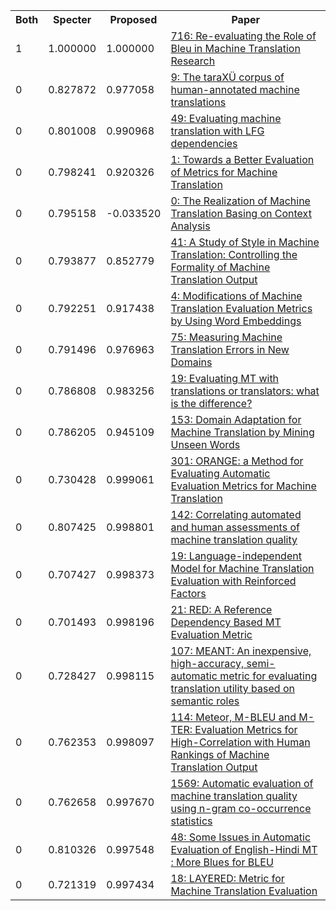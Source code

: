 <html><table><tr>
<th>Both</th>
<th>Specter</th>
<th>Proposed</th>
<th>Paper</th>
</tr>
<tr>
<td>1</td>
<td>1.000000</td>
<td>1.000000</td>
<td><a href="https://www.semanticscholar.org/paper/0a1f4cc5e1d7ccdce98c65545bbcccc23a6c16e7">716: Re-evaluating the Role of Bleu in Machine Translation Research</a></td>
</tr>
<tr>
<td>0</td>
<td>0.827872</td>
<td>0.977058</td>
<td><a href="https://www.semanticscholar.org/paper/d9d30f11a580c7a5d547c7ddc0d8be167cd0ad34">9: The taraXÜ corpus of human-annotated machine translations</a></td>
</tr>
<tr>
<td>0</td>
<td>0.801008</td>
<td>0.990968</td>
<td><a href="https://www.semanticscholar.org/paper/5619495999f3213feeb95005dbff4328380e9dff">49: Evaluating machine translation with LFG dependencies</a></td>
</tr>
<tr>
<td>0</td>
<td>0.798241</td>
<td>0.920326</td>
<td><a href="https://www.semanticscholar.org/paper/836f1a40701670afb336416343e3dc6d5e96f137">1: Towards a Better Evaluation of Metrics for Machine Translation</a></td>
</tr>
<tr>
<td>0</td>
<td>0.795158</td>
<td>-0.033520</td>
<td><a href="https://www.semanticscholar.org/paper/dd7c9fad564b443badc2ea53017990be76a32815">0: The Realization of Machine Translation Basing on Context Analysis</a></td>
</tr>
<tr>
<td>0</td>
<td>0.793877</td>
<td>0.852779</td>
<td><a href="https://www.semanticscholar.org/paper/0d5bc86d613fd7ae3bc0aa073c88ade3f79b9aae">41: A Study of Style in Machine Translation: Controlling the Formality of Machine Translation Output</a></td>
</tr>
<tr>
<td>0</td>
<td>0.792251</td>
<td>0.917438</td>
<td><a href="https://www.semanticscholar.org/paper/358fc312439023a7a17ca818749570e29711b68f">4: Modifications of Machine Translation Evaluation Metrics by Using Word Embeddings</a></td>
</tr>
<tr>
<td>0</td>
<td>0.791496</td>
<td>0.976963</td>
<td><a href="https://www.semanticscholar.org/paper/07e18c529555a095087da5d11c5847f3a58fff0f">75: Measuring Machine Translation Errors in New Domains</a></td>
</tr>
<tr>
<td>0</td>
<td>0.786808</td>
<td>0.983256</td>
<td><a href="https://www.semanticscholar.org/paper/14e1a72463df7dc3699e6cb8d4b5f95ce0067f75">19: Evaluating MT with translations or translators: what is the difference?</a></td>
</tr>
<tr>
<td>0</td>
<td>0.786205</td>
<td>0.945109</td>
<td><a href="https://www.semanticscholar.org/paper/f0400d682db84f11d184e0b1bda6d24fa46fcc0f">153: Domain Adaptation for Machine Translation by Mining Unseen Words</a></td>
</tr>
<tr>
<td>0</td>
<td>0.730428</td>
<td>0.999061</td>
<td><a href="https://www.semanticscholar.org/paper/443516aeb2819d4d362ffe7d5418a54e5427a016">301: ORANGE: a Method for Evaluating Automatic Evaluation Metrics for Machine Translation</a></td>
</tr>
<tr>
<td>0</td>
<td>0.807425</td>
<td>0.998801</td>
<td><a href="https://www.semanticscholar.org/paper/f493b8a1f05fd788b1bcaecf18eb87a3f5965b35">142: Correlating automated and human assessments of machine translation quality</a></td>
</tr>
<tr>
<td>0</td>
<td>0.707427</td>
<td>0.998373</td>
<td><a href="https://www.semanticscholar.org/paper/7a291a2b3756fb53e0032fd88df05f1b4d1071c7">19: Language-independent Model for Machine Translation Evaluation with Reinforced Factors</a></td>
</tr>
<tr>
<td>0</td>
<td>0.701493</td>
<td>0.998196</td>
<td><a href="https://www.semanticscholar.org/paper/c36578358e375f31a8a4b33b92a5777729a9a8ba">21: RED: A Reference Dependency Based MT Evaluation Metric</a></td>
</tr>
<tr>
<td>0</td>
<td>0.728427</td>
<td>0.998115</td>
<td><a href="https://www.semanticscholar.org/paper/1ed2ce8d9c0231b270c7a69a65ba8f07b4f631e7">107: MEANT: An inexpensive, high-accuracy, semi-automatic metric for evaluating translation utility based on semantic roles</a></td>
</tr>
<tr>
<td>0</td>
<td>0.762353</td>
<td>0.998097</td>
<td><a href="https://www.semanticscholar.org/paper/1160c2e988fab7592af1e35698d62a5cb4a20e76">114: Meteor, M-BLEU and M-TER: Evaluation Metrics for High-Correlation with Human Rankings of Machine Translation Output</a></td>
</tr>
<tr>
<td>0</td>
<td>0.762658</td>
<td>0.997670</td>
<td><a href="https://www.semanticscholar.org/paper/417f9ce1b1cb3c98e5c2a66d586c7a2eb7438a9f">1569: Automatic evaluation of machine translation quality using n-gram co-occurrence statistics</a></td>
</tr>
<tr>
<td>0</td>
<td>0.810326</td>
<td>0.997548</td>
<td><a href="https://www.semanticscholar.org/paper/6263858bac96fc2ea314cf9a547daaca31185d9b">48: Some Issues in Automatic Evaluation of English-Hindi MT : More Blues for BLEU</a></td>
</tr>
<tr>
<td>0</td>
<td>0.721319</td>
<td>0.997434</td>
<td><a href="https://www.semanticscholar.org/paper/20dcb8b8d15643cef6c64300dd649f728ccf4cbf">18: LAYERED: Metric for Machine Translation Evaluation</a></td>
</tr>
</table></html>
